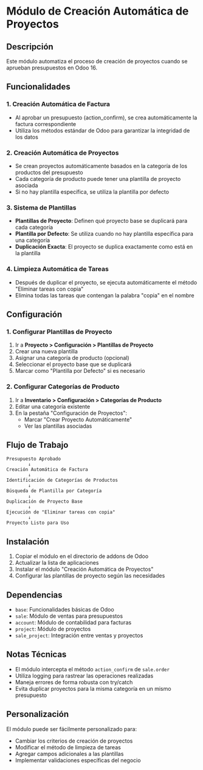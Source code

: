# Módulo de Creación Automática de Proyectos

## Descripción
Este módulo automatiza el proceso de creación de proyectos cuando se aprueban presupuestos en Odoo 16.

## Funcionalidades

### 1. Creación Automática de Factura
- Al aprobar un presupuesto (action_confirm), se crea automáticamente la factura correspondiente
- Utiliza los métodos estándar de Odoo para garantizar la integridad de los datos

### 2. Creación Automática de Proyectos
- Se crean proyectos automáticamente basados en la categoría de los productos del presupuesto
- Cada categoría de producto puede tener una plantilla de proyecto asociada
- Si no hay plantilla específica, se utiliza la plantilla por defecto

### 3. Sistema de Plantillas
- **Plantillas de Proyecto**: Definen qué proyecto base se duplicará para cada categoría
- **Plantilla por Defecto**: Se utiliza cuando no hay plantilla específica para una categoría
- **Duplicación Exacta**: El proyecto se duplica exactamente como está en la plantilla

### 4. Limpieza Automática de Tareas
- Después de duplicar el proyecto, se ejecuta automáticamente el método "Eliminar tareas con copia"
- Elimina todas las tareas que contengan la palabra "copia" en el nombre

## Configuración

### 1. Configurar Plantillas de Proyecto
1. Ir a **Proyecto > Configuración > Plantillas de Proyecto**
2. Crear una nueva plantilla
3. Asignar una categoría de producto (opcional)
4. Seleccionar el proyecto base que se duplicará
5. Marcar como "Plantilla por Defecto" si es necesario

### 2. Configurar Categorías de Producto
1. Ir a **Inventario > Configuración > Categorías de Producto**
2. Editar una categoría existente
3. En la pestaña "Configuración de Proyectos":
   - Marcar "Crear Proyecto Automáticamente"
   - Ver las plantillas asociadas

## Flujo de Trabajo

```
Presupuesto Aprobado
        ↓
Creación Automática de Factura
        ↓
Identificación de Categorías de Productos
        ↓
Búsqueda de Plantilla por Categoría
        ↓
Duplicación de Proyecto Base
        ↓
Ejecución de "Eliminar tareas con copia"
        ↓
Proyecto Listo para Uso
```

## Instalación

1. Copiar el módulo en el directorio de addons de Odoo
2. Actualizar la lista de aplicaciones
3. Instalar el módulo "Creación Automática de Proyectos"
4. Configurar las plantillas de proyecto según las necesidades

## Dependencias

- `base`: Funcionalidades básicas de Odoo
- `sale`: Módulo de ventas para presupuestos
- `account`: Módulo de contabilidad para facturas
- `project`: Módulo de proyectos
- `sale_project`: Integración entre ventas y proyectos

## Notas Técnicas

- El módulo intercepta el método `action_confirm` de `sale.order`
- Utiliza logging para rastrear las operaciones realizadas
- Maneja errores de forma robusta con try/catch
- Evita duplicar proyectos para la misma categoría en un mismo presupuesto

## Personalización

El módulo puede ser fácilmente personalizado para:
- Cambiar los criterios de creación de proyectos
- Modificar el método de limpieza de tareas
- Agregar campos adicionales a las plantillas
- Implementar validaciones específicas del negocio
